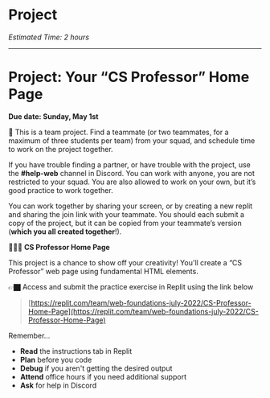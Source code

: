 # Project

*Estimated Time: 2 hours*

---

# Project: Your “CS Professor” Home Page

**Due date: Sunday, May 1st**

<aside>


👥 This is a team project. Find a teammate (or two teammates, for a maximum of three students per team) from your squad, and schedule time to work on the project together.

If you have trouble finding a partner, or have trouble with the project, use the **#help-web** channel in Discord. You can work with anyone, you are not restricted to your squad. You are also allowed to work on your own, but it’s good practice to work together.

You can work together by sharing your screen, or by creating a new replit and sharing the join link with your teammate. You should each submit a copy of the project, but it can be copied from your teammate’s version (**which you all created together**!).

</aside>

<aside>


👩🏾‍🏫 **CS Professor Home Page**

This project is a chance to show off your creativity! You'll create a “CS Professor” web page using fundamental HTML elements.

👉🏿 Access and submit the practice exercise in Replit using the link below 

> [https://replit.com/team/web-foundations-july-2022/CS-Professor-Home-Page](https://replit.com/team/web-foundations-july-2022/CS-Professor-Home-Page)


</aside>

Remember...

- **Read** the instructions tab in Replit
- **Plan** before you code
- **Debug** if you aren't getting the desired output
- **Attend** office hours if you need additional support
- **Ask** for help in Discord